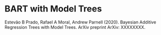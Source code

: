 # BART with Model Trees

Estevão B Prado, Rafael A Moral, Andrew Parnell (2020). Bayesian 
Additive Regression Trees with Model Trees. ArXiv preprint ArXiv: XXXXXXXX.
